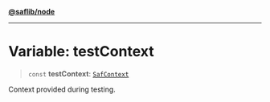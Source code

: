 [**@saflib/node**](../index.md)

---

# Variable: testContext

> `const` **testContext**: [`SafContext`](../interfaces/SafContext.md)

Context provided during testing.
